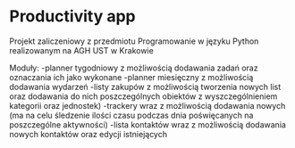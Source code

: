 # Productivity app

Projekt zaliczeniowy z przedmiotu Programowanie w języku Python realizowanym na AGH UST w Krakowie

Moduły:
-planner tygodniowy z możliwością dodawania zadań oraz oznaczania ich jako wykonane
-planner miesięczny z możliwością dodawania wydarzeń
-listy zakupów z możliwością tworzenia nowych list oraz dodawania do nich poszczególnych obiektów z wyszczególnieniem kategorii oraz jednostek)
-trackery wraz z możliwością dodawania nowych (ma na celu śledzenie ilości czasu podczas dnia poświęcanych na poszczególne aktywności)
-lista kontaktów wraz z możliwością dodawania nowych kontaktów oraz edycji istniejących
